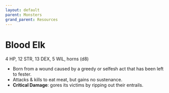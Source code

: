 ```yaml
---
layout: default
parent: Monsters
grand_parent: Resources
---
```


# Blood Elk

4 HP, 12 STR, 13 DEX, 5 WIL, horns (d8)

- Born from a wound caused by a greedy or selfesh act that has been left to fester.
- Attacks & kills to eat meat, but gains no sustenance.
- **Critical Damage**: gores its victims by ripping out their entrails.
